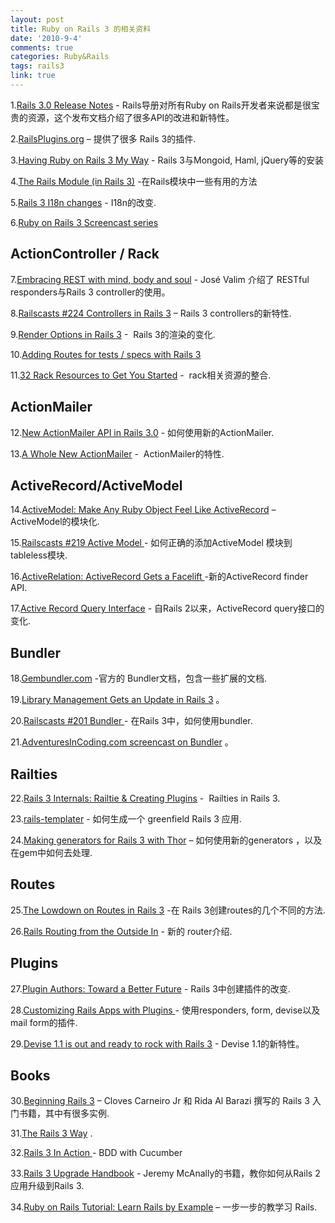 ```yaml
---
layout: post
title: Ruby on Rails 3 的相关资料
date: '2010-9-4'
comments: true
categories: Ruby&Rails
tags: rails3
link: true
---
```

1.<a href="http://guides.rubyonrails.org/3_0_release_notes.html">Rails 3.0 Release Notes</a> - Rails导册对所有Ruby on Rails开发者来说都是很宝贵的资源，这个发布文档介绍了很多API的改进和新特性。

2.<a href="http://railsplugins.org/">RailsPlugins.org</a> – 提供了很多 Rails 3的插件.

3.<a href="http://adventuresincoding.com/2010/07/having-ruby-on-rails-3-my-way/">Having Ruby on Rails 3 My Way</a> - Rails 3与Mongoid, Haml, jQuery等的安装

4.<a href="http://litanyagainstfear.com/blog/2010/02/03/the-rails-module/">The Rails Module (in Rails 3)</a> -在Rails模块中一些有用的方法

5.<a href="http://blog.plataformatec.com.br/2010/02/rails-3-i18n-changes/">Rails 3 I18n changes</a> - I18n的改变.

6.<a href="http://rubyonrails.org/screencasts/rails3">Ruby on Rails 3 Screencast series</a>
## ActionController / Rack
7.<a href="http://blog.plataformatec.com.br/2009/08/embracing-rest-with-mind-body-and-soul/">Embracing REST with mind, body and soul</a> - José Valim 介绍了 RESTful responders与Rails 3 controller的使用。

8.<a href="http://railscasts.com/episodes/224-controllers-in-rails-3">Railscasts #224 Controllers in Rails 3</a> – Rails 3 controllers的新特性.

9.<a href="http://www.engineyard.com/blog/2010/render-options-in-rails-3/">Render Options in Rails 3</a> -  Rails 3的渲染的变化.

10.<a href="http://pivotallabs.com/users/jdean/blog/articles/1370-adding-routes-for-tests-specs-with-rails-3">Adding Routes for tests / specs with Rails 3</a>

11.<a href="http://jasonseifer.com/2009/04/08/32-rack-resources-to-get-you-started">32 Rack Resources to Get You Started</a> -  rack相关资源的整合.
## ActionMailer
12.<a href="http://lindsaar.net/2010/1/26/new-actionmailer-api-in-rails-3">New ActionMailer API in Rails 3.0</a> - 如何使用新的ActionMailer.

13.<a href="http://railsdispatch.com/posts/actionmailer">A Whole New ActionMailer</a> -  ActionMailer的特性.
## ActiveRecord/ActiveModel
14.<a href="http://yehudakatz.com/2010/01/10/activemodel-make-any-ruby-object-feel-like-activerecord/">ActiveModel: Make Any Ruby Object Feel Like ActiveRecord</a> – ActiveModel的模块化.

15.<a href="http://railscasts.com/episodes/219-active-model">Railscasts #219 Active Model </a>- 如何正确的添加ActiveModel 模块到tableless模块.

16.<a href="http://railsdispatch.com/posts/activerelation">ActiveRelation: ActiveRecord Gets a Facelift </a>-新的ActiveRecord finder API.

17.<a href="http://m.onkey.org/2010/1/22/active-record-query-interface">Active Record Query Interface</a> - 自Rails 2以来，ActiveRecord query接口的变化.
## Bundler
18.<a href="http://gembundler.com/">Gembundler.com</a> -官方的 Bundler文档，包含一些扩展的文档.

19.<a href="http://railsdispatch.com/posts/bundler">Library Management Gets an Update in Rails 3</a> 。

20.<a href="http://railscasts.com/episodes/201-bundler">Railscasts #201 Bundler </a>- 在Rails 3中，如何使用bundler.

21.<a href="http://adventuresincoding.com/2010/02/riding-ruby-on-rails-3-bundler/">AdventuresInCoding.com screencast on Bundler</a> 。
## Railties
22.<a href="http://www.igvita.com/2010/08/04/rails-3-internals-railtie-creating-plugins/">Rails 3 Internals: Railtie &amp; Creating Plugins</a> -  Railties in Rails 3.

23.<a href="http://adventuresincoding.com/2010/07/jumpstart-your-ruby-on-rails-3-applications-with-rails-template/">rails-templater</a> - 如何生成一个 greenfield Rails 3 应用.

24.<a href="http://caffeinedd.com/guides/331-making-generators-for-rails-3-with-thor">Making generators for Rails 3 with Thor</a> – 如何使用新的generators ，以及在gem中如何去处理.
## Routes
25.<a href="http://www.engineyard.com/blog/2010/the-lowdown-on-routes-in-rails-3/">The Lowdown on Routes in Rails 3</a> -在 Rails 3创建routes的几个不同的方法.

26.<a href="http://edgeguides.rubyonrails.org/routing.html">Rails Routing from the Outside In</a> - 新的 router介绍.
## Plugins
27.<a href="http://weblog.rubyonrails.org/2010/2/9/plugin-authors-toward-a-better-future">Plugin Authors: Toward a Better Future</a> - Rails 3中创建插件的改变.

28.<a href="http://railsdispatch.com/posts/building-or-updating-a-rails-3-plugin">Customizing Rails Apps with Plugins </a>- 使用responders, form, devise以及mail form的插件.

29.<a href="http://blog.plataformatec.com.br/2010/08/devise-1-1-is-out-and-ready-to-rock-with-rails-3/">Devise 1.1 is out and ready to rock with Rails 3</a> - Devise 1.1的新特性。
## Books
30.<a href="http://beginningrails.com/">Beginning Rails 3</a> – Cloves Carneiro Jr 和 Rida Al Barazi 撰写的 Rails 3 入门书籍，其中有很多实例.

31.<a href="http://my.safaribooksonline.com/9780132480345">The Rails 3 Way</a> .

32.<a href="http://www.manning.com/katz/">Rails 3 In Action </a>- BDD with Cucumber

33.<a href="http://www.railsupgradehandbook.com/">Rails 3 Upgrade Handbook</a> - Jeremy McAnally的书籍，教你如何从Rails 2 应用升级到Rails 3.

34.<a href="http://railstutorial.org/">Ruby on Rails Tutorial: Learn Rails by Example</a> – 一步一步的教学习 Rails.
